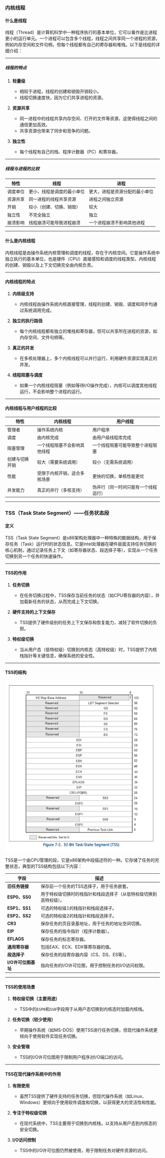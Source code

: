 ### 内核线程

#### 什么是线程

线程（Thread）是计算机科学中一种程序执行的基本单位，它可以看作是比进程更小的运行单元。一个进程可以包含多个线程，线程之间共享同一个进程的资源，例如内存空间和文件句柄，但每个线程都有自己的寄存器和堆栈。以下是线程的详细介绍：

---

##### **线程的特点**
1. **轻量级**  
   - 相较于进程，线程的创建和销毁开销较小。
   - 线程切换速度快，因为它们共享进程的资源。

2. **资源共享**  
   - 同一进程中的线程共享内存空间、打开的文件等资源，这使得线程之间的通信更加高效。
   - 共享资源也带来了同步和竞争的问题。

3. **独立性**  
   - 每个线程有自己的栈、程序计数器（PC）和寄存器。

---

##### **线程与进程的比较**

| 特性            | 线程                      | 进程                      |
|----------------|-------------------------|-------------------------|
| 调度单位         | 更小，线程是调度的最小单位    | 更大，进程是资源分配的最小单位   |
| 资源共享         | 同一进程的线程共享资源        | 进程之间独立资源            |
| 开销            | 较小（创建、切换、销毁）      | 较大                   |
| 独立性           | 不完全独立                | 独立                   |
| 崩溃影响         | 线程崩溃可能导致进程崩溃      | 一个进程崩溃不影响其他进程      |

---

#### 什么是内核线程

内核线程是由操作系统内核管理和调度的线程，存在于内核空间。它是操作系统中独立执行的基本单位，也是硬件（CPU）直接感知和调度的线程类型。内核线程的创建、销毁以及上下文切换完全由内核负责。

---

#### **内核线程的特点**
1. **内核级支持**  
   - 内核线程由操作系统内核直接管理，线程的创建、销毁、调度和同步均通过系统调用完成。

2. **独立的执行路径**  
   - 每个内核线程都有独立的堆栈和寄存器，但可以共享所在进程的资源，如内存空间、文件句柄等。

3. **真正的并发**  
   - 在多核处理器上，多个内核线程可以并行运行，利用硬件资源实现真正的并发。

4. **线程阻塞与调度**  
   - 如果一个内核线程阻塞（例如等待I/O操作完成），内核可以调度其他线程运行，不会影响整个进程的运行。

---

#### **内核线程与用户线程的比较**

| 特性              | 内核线程                          | 用户线程                          |
|------------------|-------------------------------|-------------------------------|
| 管理者             | 操作系统内核                     | 用户程序                       |
| 调度              | 由内核完成                       | 由用户级线程库完成                 |
| 阻塞管理           | 一个线程阻塞不会影响其他线程          | 一个线程阻塞可能导致整个进程阻塞       |
| 创建与切换开销       | 较大（需要系统调用）               | 较小（无需系统调用）               |
| 性能              | 受限于内核开销，适合多核场景          | 更快的切换，单核性能更优              |
| 并发能力           | 真正的并行（多核支持）              | 伪并行（同一时间只能有一个线程运行）      |

---

### **TSS（Task State Segment）——任务状态段**

#### **定义**
TSS（Task State Segment）是x86架构处理器中一种特殊的数据结构，用于保存任务（Task）运行时的状态信息。它是Intel处理器在硬件层面支持任务切换的核心机制，通过记录任务上下文（如寄存器状态、段选择子等），实现从一个任务切换到另一个任务的快速操作。

---

#### **TSS的作用**
1. **任务切换**  
   - 在任务切换过程中，TSS保存当前任务的状态（如CPU寄存器的内容），并加载新任务的状态，从而完成上下文切换。
   
2. **硬件支持的上下文保存**  
   - TSS提供了硬件级别的任务上下文保存和恢复能力，减轻了软件切换的负担。

3. **特权级切换**  
   - 当从用户态（低特权级）切换到内核态（高特权级）时，TSS提供了内核栈指针等关键信息，确保系统的安全性。

---

#### **TSS的结构**

![TSS](../images/TSS.png)

TSS是一个由CPU管理的段，它是x86架构中段描述符的一种。它存储了任务的完整状态，典型的TSS结构包括以下内容：

| 字段               | 描述                                           |
|-------------------|----------------------------------------------|
| **旧任务链接**       | 保存前一个任务的TSS选择子，用于任务嵌套。                   |
| **ESP0、SS0**       | 用于特权级切换时的栈指针和栈段选择子（从低特权级切换到高特权级）。 |
| **ESP1、SS1**       | 可选的特权级1的栈指针和栈段选择子。                    |
| **ESP2、SS2**       | 可选的特权级2的栈指针和栈段选择子。                    |
| **CR3**           | 保存任务的页目录基地址，用于任务的地址空间切换。           |
| **EIP**           | 保存任务的指令指针（程序计数器）。                      |
| **EFLAGS**        | 保存任务的标志寄存器。                               |
| **通用寄存器**        | 包括EAX、ECX、EDX等寄存器的值。                   |
| **段选择子**         | 保存任务的段寄存器内容（CS、DS、ES等）。              |
| **I/O许可位图基址**   | 指向任务的I/O许可位图，用于控制任务的I/O访问权限。        |

---

#### **TSS的使用场景**
1. **特权级切换（主要用途）**  
   - TSS中的`ESP0`和`SS0`字段用于从用户态切换到内核态时加载内核栈。

2. **任务切换（较少使用）**  
   - 早期操作系统（如MS-DOS）使用TSS进行任务切换，但现代操作系统更倾向于使用软件实现任务切换。

3. **安全管理**  
   - TSS的I/O许可位图用于限制用户程序对I/O端口的访问。

---

#### **TSS在现代操作系统中的作用**
1. **有限使用**  
   - 虽然TSS提供了硬件支持的任务切换，但现代操作系统（如Linux、Windows）更倾向于使用软件调度和切换，以获得更大的灵活性和性能。
   
2. **专注于特权级切换**  
   - 在现代系统中，TSS主要用于切换到内核栈，以支持从用户态到内核态的安全切换。

3. **I/O访问控制**  
   - TSS中的I/O许可位图仍然被使用，用于限制任务对硬件资源的访问。